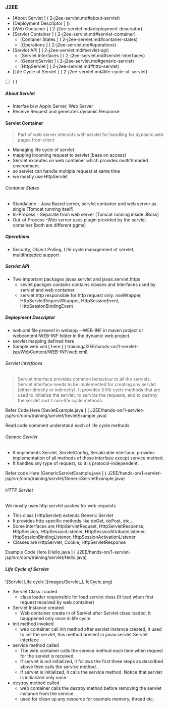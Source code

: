 ### J2EE
* [About Servlet ] ( 2-j2ee-servlet.md#about-servlet)
* [Deployment Descriptor ] ()
* [Web Container ] ( 2-j2ee-servlet.md#deployment-descriptor)
* [Servlet Container ] ( 2-j2ee-servlet.md#servlet-container)
  * [Contaner States ] ( 2-j2ee-servlet.md#contaner-states)
  * [Operations ] ( 2-j2ee-servlet.md#operations)
* [Servlet API ] ( 2-j2ee-servlet.md#servlet-api)
  * [Servlet Interfaces ] ( 2-j2ee-servlet.md#servlet-interfaces)
  * [GenericServlet ] ( 2-j2ee-servlet.md#generic-servlet)
  * [HttpServlet ] ( 2-j2ee-servlet.md#http-servlet)
* [Life Cycle of Servlet ] ( 2-j2ee-servlet.md#life-cycle-of-servlet)
* [ ] ( )

##### About Servlet
* Interfae b/w Appln Server, Web Server
* Receive Request and generates dynamic Response

#### Servlet Container
  > Part of web server interacts with servlet for handling for dynamic web pages from client

  * Managing life cycle of servlet
  * mapping incoming request to servlet [base on access)
  * Servlet exceutes on web container which provides multithreaded environment
  * so servlet can handle multiple request at same time
  * we mostly use HttpServlet

###### Contaner States
* Standalone - Java Based server, servlet container and web server as single [Tomcat running itself)
* In-Process - Separate from web server [Tomcat running inside JBoss)
* Out-of Process -Web server uses plugin provided by the servlet container [both are different pgms)

##### Operations
* Security, Object Polling, Life cycle management of servlet, multithreaded support

##### Servlet API
* Two important packages javax.servlet and javax.servlet.https
  * sevlet packges contains contains classes and Interfaces used by servlet and web container
  * servlet.http responsible for http request only.
nseWrapper, HttpServletRequestWrapper, HttpSessionEvent, HttpSessionBindingEvent


##### Deployment Descriptor
* web.xml file present in webapp --WEB-INF in maven project  or webcontent-WEB-INF folder in the dynamic web project.
* servlet mapping defined here
* Sample web.xml [ here ] ( training/J2EE/hands-on/1-servlet-jsp/WebContent/WEB-INF/web.xml)


###### Servlet Interfaces
> Servlet interface provides common behaviour to all the servlets.
Servlet interface needs to be implemented for creating any servlet [either directly or indirectly). It provides 3 life cycle methods that are used to initialize the servlet, to service the requests, and to destroy the servlet and 2 non-life cycle methods.

Refer Code Here [SevletExample.java ] (  J2EE/hands-on/1-servlet-jsp/src/com/training/servlet/SevletExample.java)

Read code comment understand each of life cycle methods

###### Generic Servlet
* It implements Servlet, ServletConfig, Serializable interface, provides implementation of all methods of these interface except service method.
* It handles any type of request, so it is protocol-independent.

Refer code Here [GenericServletExample.java ] ( J2EE/hands-on/1-servlet-jsp/src/com/training/servlet/GenericServletExample.java)


###### HTTP Servlet
We mostly uses http servlet packes for web requests
* This class [HttpServlet) extends Generic Servlet
* It provides http specific methods like doGet, doPost, etc...
* Some interfaces are HttpServletRequest, HttpServletResponse, HttpSession, HttpSessionListener, HttpSessionAttributeListener, HttpSessionBindingListener, HttpSessionActivationListener
* Classes are HttpServlet, Cookie, HttpServletResponse

Example Code Here [Hello.java ] ( J2EE/hands-on/1-servlet-jsp/src/com/training/servlet/Hello.java)

##### Life Cycle of Servlet
![Servlet Life cycle )[images/Servlet_LifeCycle.png)
* Servlet Class Loaded
  * class loader responsible for load servlet class [It load when first request received by web container)
* Servlet Instance created
  * Web container create in of Servlet after Servlet class loaded, it happpened only once in life cycle
* init method invoked
  * web container call init method after servlet instance created, it used to init the servlet, this method present in javax.servlet.Servlet interface
* service method called
  * The web container calls the service method each time when request for the servlet is received.
  * If servlet is not initialized, it follows the first three steps as described above then calls the service method.
  * If servlet is initialized, it calls the service method. Notice that servlet is initialized only once.
* destroy method called
  * web container calls the destroy method before removing the servlet instance from the service.
  * used for clean up any resource for example memory, thread etc.
